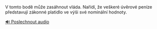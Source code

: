 
V tomto bodě může zasáhnout vláda. Nařídí, že veškeré úvěrové peníze představují zákonné platidlo ve výši své nominální hodnoty.

[🔊 Poslechnout audio](/data/7-paragraphs/audio/chapter_83/para_009-V-tomto-bod-me-zashnout-vlda-Nad-e-vek.mp3)
